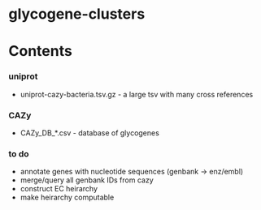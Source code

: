 # glycogene-clusters

# Contents

### uniprot
-  uniprot-cazy-bacteria.tsv.gz - a large tsv with many cross references

### CAZy
- CAZy_DB_\*.csv - database of glycogenes

### to do
- annotate genes with nucleotide sequences (genbank -> enz/embl)
- merge/query all genbank IDs from cazy
- construct EC heirarchy
- make heirarchy computable
